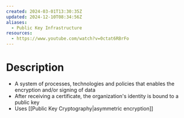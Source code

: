```yaml
---
created: 2024-03-01T13:30:35Z
updated: 2024-12-10T08:34:56Z
aliases:
  - Public Key Infrastructure
resources:
  - https://www.youtube.com/watch?v=0ctat6RBrFo
---
```

# Description
- A system of processes, technologies and policies that enables the encryption and/or signing of data
- After receiving a certificate, the organization's identity is bound to a public key
- Uses [[Public Key Cryptography|asymmetric encryption]]